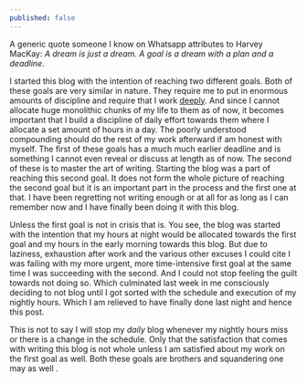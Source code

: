 ```yaml
---
published: false
---
```

A generic quote someone I know on Whatsapp attributes to Harvey MacKay: _A dream is just a dream. A goal is a dream with a plan and a deadline_.

I started this blog with the intention of reaching two different goals. Both of these goals are very similar in nature. They require me to put in enormous amounts of discipline and require that I work [deeply](http://www.contemplify.com/2017/10/24/041-cal-newport-on-kindling-an-examined-life-through-deep-work-author-of-deep-work/ "Contemplify episode with Cal Newport"). And since I cannot allocate huge monolithic chunks of my life to them as of now, it becomes important that I build a discipline of daily effort towards them where I allocate a set amount of hours in a day. The poorly understood compounding should do the rest of my work afterward if am honest with myself. The first of these goals has a much much earlier deadline and is something I cannot even reveal or discuss at length as of now. The second of these is to master the art of writing. Starting the blog was a part of reaching this second goal. It does not form the whole picture of reaching the second goal but it is an important part in the process and the first one at that. I have been regretting not writing enough or at all for as long as I can remember now and I have finally been doing it with this blog. 

Unless the first goal is not in crisis that is. You see, the blog was started with the intention that my hours at night would be allocated towards the first goal and my hours in the early morning towards this blog. But due to laziness, exhaustion after work and the various other excuses I could cite I was failing with my more urgent, more time-intensive first goal at the same time I was succeeding with the second. And I could not stop feeling the guilt towards not doing so. Which culminated last week in me consciously deciding to not blog until I got sorted with the schedule and execution of my nightly hours. Which I am relieved to have finally done last night and hence this post.

This is not to say I will stop my _daily_ blog whenever my nightly hours miss or there is a change in the schedule. Only that the satisfaction that comes with writing this blog is not whole unless I am satisfied about my work on the first goal as well. Both these goals are brothers and squandering one may as well .